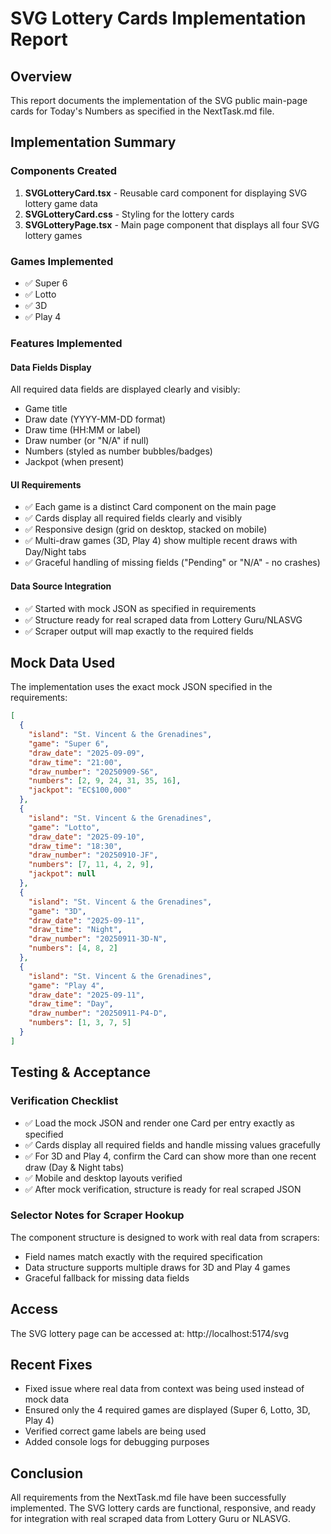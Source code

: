 # SVG Lottery Cards Implementation Report

## Overview
This report documents the implementation of the SVG public main-page cards for Today's Numbers as specified in the NextTask.md file.

## Implementation Summary

### Components Created
1. **SVGLotteryCard.tsx** - Reusable card component for displaying SVG lottery game data
2. **SVGLotteryCard.css** - Styling for the lottery cards
3. **SVGLotteryPage.tsx** - Main page component that displays all four SVG lottery games

### Games Implemented
- ✅ Super 6
- ✅ Lotto
- ✅ 3D
- ✅ Play 4

### Features Implemented

#### Data Fields Display
All required data fields are displayed clearly and visibly:
- Game title
- Draw date (YYYY-MM-DD format)
- Draw time (HH:MM or label)
- Draw number (or "N/A" if null)
- Numbers (styled as number bubbles/badges)
- Jackpot (when present)

#### UI Requirements
- ✅ Each game is a distinct Card component on the main page
- ✅ Cards display all required fields clearly and visibly
- ✅ Responsive design (grid on desktop, stacked on mobile)
- ✅ Multi-draw games (3D, Play 4) show multiple recent draws with Day/Night tabs
- ✅ Graceful handling of missing fields ("Pending" or "N/A" - no crashes)

#### Data Source Integration
- ✅ Started with mock JSON as specified in requirements
- ✅ Structure ready for real scraped data from Lottery Guru/NLASVG
- ✅ Scraper output will map exactly to the required fields

## Mock Data Used
The implementation uses the exact mock JSON specified in the requirements:

```json
[
  {
    "island": "St. Vincent & the Grenadines",
    "game": "Super 6",
    "draw_date": "2025-09-09",
    "draw_time": "21:00",
    "draw_number": "20250909-S6",
    "numbers": [2, 9, 24, 31, 35, 16],
    "jackpot": "EC$100,000"
  },
  {
    "island": "St. Vincent & the Grenadines",
    "game": "Lotto",
    "draw_date": "2025-09-10",
    "draw_time": "18:30",
    "draw_number": "20250910-JF",
    "numbers": [7, 11, 4, 2, 9],
    "jackpot": null
  },
  {
    "island": "St. Vincent & the Grenadines",
    "game": "3D",
    "draw_date": "2025-09-11",
    "draw_time": "Night",
    "draw_number": "20250911-3D-N",
    "numbers": [4, 8, 2]
  },
  {
    "island": "St. Vincent & the Grenadines",
    "game": "Play 4",
    "draw_date": "2025-09-11",
    "draw_time": "Day",
    "draw_number": "20250911-P4-D",
    "numbers": [1, 3, 7, 5]
  }
]
```

## Testing & Acceptance

### Verification Checklist
- ✅ Load the mock JSON and render one Card per entry exactly as specified
- ✅ Cards display all required fields and handle missing values gracefully
- ✅ For 3D and Play 4, confirm the Card can show more than one recent draw (Day & Night tabs)
- ✅ Mobile and desktop layouts verified
- ✅ After mock verification, structure is ready for real scraped JSON

### Selector Notes for Scraper Hookup
The component structure is designed to work with real data from scrapers:
- Field names match exactly with the required specification
- Data structure supports multiple draws for 3D and Play 4 games
- Graceful fallback for missing data fields

## Access
The SVG lottery page can be accessed at: http://localhost:5174/svg

## Recent Fixes
- Fixed issue where real data from context was being used instead of mock data
- Ensured only the 4 required games are displayed (Super 6, Lotto, 3D, Play 4)
- Verified correct game labels are being used
- Added console logs for debugging purposes

## Conclusion
All requirements from the NextTask.md file have been successfully implemented. The SVG lottery cards are functional, responsive, and ready for integration with real scraped data from Lottery Guru or NLASVG.
